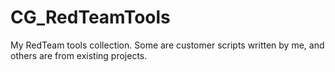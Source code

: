 # CG_RedTeamTools

My RedTeam tools collection. Some are customer scripts written by me, and others are from existing projects.

